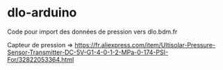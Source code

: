 # dlo-arduino

Code pour import des données de pression vers dlo.bdm.fr

Capteur de pression => https://fr.aliexpress.com/item/Ultisolar-Pressure-Sensor-Transmitter-DC-5V-G1-4-0-1-2-MPa-0-174-PSI-For/32822053364.html

